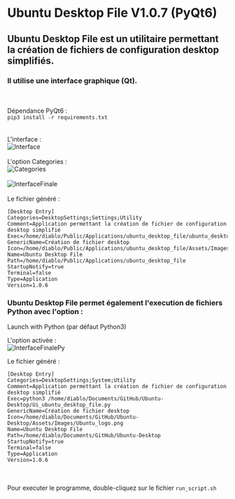 # Ubuntu Desktop File V1.0.7 (PyQt6)

## Ubuntu Desktop File est un utilitaire permettant la création de fichiers de configuration desktop simplifiés.
### Il utilise une interface graphique (Qt).
\
\
Dépendance PyQt6 :  
`pip3 install -r requirements.txt`  
\
\
L'interface :  
![Interface](https://github.com/diablo76600/Ubuntu-Desktop-File/assets/3962168/795caaaa-b517-4aa3-a508-94d3c8661dc4)
\
\
L'option Categories :  
![Categories](https://github.com/diablo76600/Ubuntu-Desktop-File/assets/3962168/2d6daffc-0086-422d-a43f-5920f62324de)
\
\
![InterfaceFinale](https://github.com/diablo76600/Ubuntu-Desktop-File/assets/3962168/71ef9d0c-e7bc-4d46-b94a-22e556440ff7)
\
\
Le fichier généré :
<pre><code>[Desktop Entry]
Categories=DesktopSettings;Settings;Utility
Comment=Application permettant la création de fichier de configuration desktop simplifié
Exec=/home/diablo/Public/Applications/ubuntu_desktop_file/ubuntu_desktop_file.bin
GenericName=Création de fichier desktop
Icon=/home/diablo/Public/Applications/ubuntu_desktop_file/Assets/Images/Ubuntu_logo.png
Name=Ubuntu Desktop File
Path=/home/diablo/Public/Applications/ubuntu_desktop_file
StartupNotify=true
Terminal=false
Type=Application
Version=1.0.6</code></pre>


### Ubuntu Desktop File permet également l'execution de fichiers Python avec l'option : 
Launch with Python (par défaut Python3)

L'option activée :  
![InterfaceFinalePy](https://github.com/diablo76600/Ubuntu-Desktop-File/assets/3962168/924ef60c-89e7-483a-891d-e4417dc7ee35)


Le fichier généré :  
<pre><code>[Desktop Entry]
Categories=DesktopSettings;System;Utility  
Comment=Application permettant la création de fichier de configuration desktop simplifié
Exec=python3 /home/diablo/Documents/GitHub/Ubuntu-Desktop/Ui_ubuntu_desktop_file.py
GenericName=Création de fichier desktop
Icon=/home/diablo/Documents/GitHub/Ubuntu-Desktop/Assets/Images/Ubuntu_logo.png
Name=Ubuntu Desktop File
Path=/home/diablo/Documents/GitHub/Ubuntu-Desktop
StartupNotify=true
Terminal=false
Type=Application
Version=1.0.6</code></pre>
\
\
Pour executer le programme, double-cliquez sur le fichier `run_script.sh`




